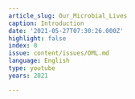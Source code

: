 ```yaml
---
article_slug: Our_Microbial_Lives
caption: Introduction
date: '2021-05-27T07:30:26.000Z'
highlight: false
index: 0
issue: content/issues/OML.md
language: English
type: youtube
years: 2021

---
```

